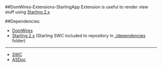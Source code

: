 ##DomWires-Extensions-StarlingApp
Extension is useful to render view stuff using [Starling 2.x](https://github.com/Gamua/Starling-Framework)

##Dependencies:
- [DomWires](https://github.com/CrazyFlasher/domwires/tree/master)
- [Starling 2.x](https://github.com/Gamua/Starling-Framework)
(Starling SWC included to repository in [./dependencies](./dependencies) folder)

***

- [SWC](http://188.166.108.195/projects/domwires/starlingApp/domwires-ext-starlingApp_latest.zip)
- [ASDoc](http://188.166.108.195/projects/domwires/starlingApp/doc)